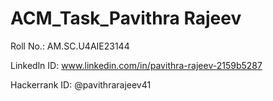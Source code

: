 # ACM_Task_Pavithra Rajeev
Roll No.: AM.SC.U4AIE23144   

Linkedln ID: www.linkedin.com/in/pavithra-rajeev-2159b5287   

Hackerrank ID: @pavithrarajeev41


